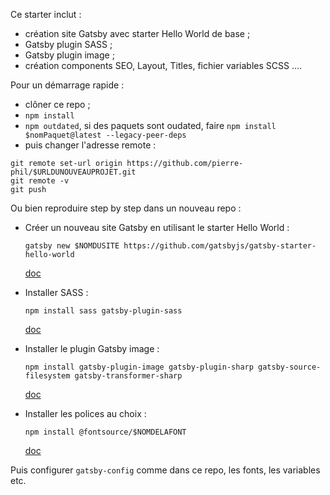 Ce starter inclut :

- création site Gatsby avec starter Hello World de base ;
- Gatsby plugin SASS ;
- Gatsby plugin image ;
- création components SEO, Layout, Titles, fichier variables SCSS ....

Pour un démarrage rapide :

- clôner ce repo ;
- `npm install`
- `npm outdated`, si des paquets sont oudated, faire `npm install $nomPaquet@latest --legacy-peer-deps`
- puis changer l'adresse remote :

```
git remote set-url origin https://github.com/pierre-phil/$URLDUNOUVEAUPROJET.git
git remote -v
git push
```

Ou bien reproduire step by step dans un nouveau repo :

- Créer un nouveau site Gatsby en utilisant le starter Hello World :

  `gatsby new $NOMDUSITE https://github.com/gatsbyjs/gatsby-starter-hello-world`

  [doc](https://www.gatsbyjs.com/docs/tutorial/part-zero/)

- Installer SASS :

  `npm install sass gatsby-plugin-sass`

  [doc](https://www.gatsbyjs.com/docs/how-to/styling/sass/)

- Installer le plugin Gatsby image :

  `npm install gatsby-plugin-image gatsby-plugin-sharp gatsby-source-filesystem gatsby-transformer-sharp`

  [doc](https://www.gatsbyjs.com/docs/how-to/images-and-media/using-gatsby-plugin-image/)

- Installer les polices au choix :

  `npm install @fontsource/$NOMDELAFONT`

  [doc](https://github.com/fontsource/fontsource/tree/master/packages)

Puis configurer `gatsby-config` comme dans ce repo, les fonts, les variables etc.
